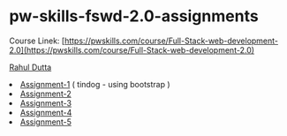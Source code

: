 # pw-skills-fswd-2.0-assignments
Course Linek: [https://pwskills.com/course/Full-Stack-web-development-2.0](https://pwskills.com/course/Full-Stack-web-development-2.0)

<a href="https://rahuldutta.bio.link">Rahul Dutta</a>

<li>
<a href="./001/index.html">Assignment-1</a>
( tindog - using bootstrap )
</li>
<li>
<a href="#">Assignment-2</a>
</li>
<li>
<a href="#">Assignment-3</a>
</li>
<li>
<a href="#">Assignment-4</a>
</li>
<li>
<a href="#">Assignment-5</a>
</li>

